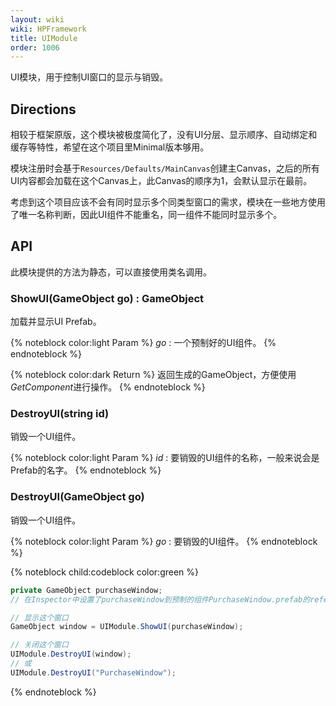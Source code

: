 ```yaml
---
layout: wiki
wiki: HPFramework
title: UIModule
order: 1006
---
```


UI模块，用于控制UI窗口的显示与销毁。

## Directions

相较于框架原版，这个模块被极度简化了，没有UI分层、显示顺序、自动绑定和缓存等特性，希望在这个项目里Minimal版本够用。

模块注册时会基于`Resources/Defaults/MainCanvas`创建主Canvas，之后的所有UI内容都会加载在这个Canvas上，此Canvas的顺序为1，会默认显示在最前。

考虑到这个项目应该不会有同时显示多个同类型窗口的需求，模块在一些地方使用了唯一名称判断，因此UI组件不能重名，同一组件不能同时显示多个。

## API

此模块提供的方法为静态，可以直接使用类名调用。

### ShowUI(GameObject go) : GameObject

加载并显示UI Prefab。

{% noteblock color:light Param %}
*go* : 一个预制好的UI组件。
{% endnoteblock %}

{% noteblock color:dark Return %}
返回生成的GameObject，方便使用*GetComponent*进行操作。
{% endnoteblock %}

### DestroyUI(string id)

销毁一个UI组件。

{% noteblock color:light Param %}
*id* : 要销毁的UI组件的名称，一般来说会是Prefab的名字。
{% endnoteblock %}

### DestroyUI(GameObject go)

销毁一个UI组件。

{% noteblock color:light Param %}
*go* : 要销毁的UI组件。
{% endnoteblock %}

{% noteblock child:codeblock color:green %}
```C#
private GameObject purchaseWindow;
// 在Inspector中设置了purchaseWindow到预制的组件PurchaseWindow.prefab的reference

// 显示这个窗口
GameObject window = UIModule.ShowUI(purchaseWindow);

// 关闭这个窗口
UIModule.DestroyUI(window);
// 或
UIModule.DestroyUI("PurchaseWindow");
```
{% endnoteblock %}